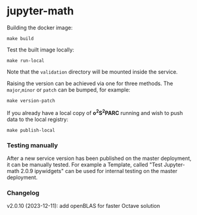 # jupyter-math


Building the docker image:

```shell
make build
```


Test the built image locally:

```shell
make run-local
```
Note that the `validation` directory will be mounted inside the service.


Raising the version can be achieved via one for three methods. The `major`,`minor` or `patch` can be bumped, for example:

```shell
make version-patch
```


If you already have a local copy of **o<sup>2</sup>S<sup>2</sup>PARC** running and wish to push data to the local registry:

```shell
make publish-local
```

### Testing manually
After a new service version has been published on the master deployment, it can be manually tested. For example a Template, called "Test Jupyter-math 2.0.9 ipywidgets" can be used for internal testing on the master deployment.


### Changelog
v2.0.10 (2023-12-11): add openBLAS for faster Octave solution 